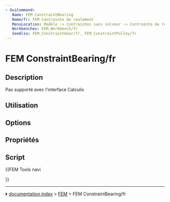 ```yaml
---
- GuiCommand:
   Name: FEM ConstraintBearing
   Name/fr: FEM Contrainte de roulement
   MenuLocation: Modèle -> Contraintes sans solveur -> Contrainte de roulement
   Workbenches: FEM_Workbench/fr
   SeeAlso: FEM_ConstraintGear/fr, FEM_ConstraintPulley/fr
---
```


# FEM ConstraintBearing/fr

## Description

Pas supporté avec l\'interface Calculix

## Utilisation

## Options

## Propriétés

## Script





{{FEM Tools navi

}}



---
⏵ [documentation index](../README.md) > [FEM](Category_FEM.md) > FEM ConstraintBearing/fr
